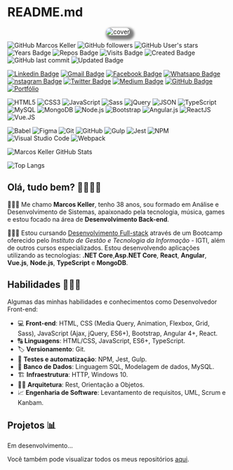 # README.md

<!-- Cover -->
<p align="center">
	<img 
		alt="cover" 
		loading="lazy"
		src="./assets/cover.gif" 
		style="border-radius: 15px; box-shadow: 5px 5px 5px 5px rgba(0,0,0,.5);" 
		title="Marcos Keller" 
	>
</p>

<!-- Info repo -->
<p align="left">
	<img alt="GitHub Marcos Keller" src="https://img.shields.io/badge/GitHub-MarcosKeller-6ad600?style=plastic&color=6ad600" title="GitHub Marcos Keller" />
	<img alt="GitHub followers" src="https://img.shields.io/github/followers/JefersonLucas?style=plastic&color=6ad600" title="GitHub followers" />
	<img alt="GitHub User's stars" src="https://img.shields.io/github/stars/JefersonLucas?style=plastic&color=6ad600" title="GitHub User's stars" />
	<img alt="Years Badge" src="https://badges.pufler.dev/years/JefersonLucas?style=plastic&color=6ad600" title="Years Badge" />
	<img alt="Repos Badge" src="https://badges.pufler.dev/repos/JefersonLucas?style=plastic&color=6ad600" title="Repos Badge" />
	<img alt="Visits Badge" src="https://badges.pufler.dev/visits/JefersonLucas/JefersonLucas?style=plastic&color=6ad600" title="Visits Badge" />
	<img alt="Created Badge" src="https://badges.pufler.dev/created/JefersonLucas/JefersonLucas?style=plastic&color=6ad600" title="Created Badge" />
	<img alt="GitHub last commit" src="https://img.shields.io/github/last-commit/JefersonLucas/JefersonLucas?style=plastic&color=6ad600" title="GitHub last commit" />
	<img alt="Updated Badge" src="https://badges.pufler.dev/updated/JefersonLucas/JefersonLucas?style=plastic&color=6ad600" title="Updated Badge" />
</p>

<!-- Social Networks -->
<p align="left">
	<a href="https://www.linkedin.com/in/marcos-keller-0b2a8024/" target="_black"><img alt="Linkedin Badge" src="https://img.shields.io/badge/-Marcos%20Keller-blue?&style=plastic&logo=Linkedin&logoColor=white" title="Linkedin Badge" /></a>
	<a href="mailto:marcoskeller@hotmail.com" target="_black"><img alt="Gmail Badge" src="https://img.shields.io/badge/-Marcos.keller-c14438?&style=plastic&logo=Gmail&logoColor=white" title="Gmail Badge" /></a>
	<a href="https://www.facebook.com/marcos.fonseca.5832" target="_black"><img alt="Facebook Badge" src="https://img.shields.io/badge/-Marcos%20Keller-blue?&style=plastic&logo=Facebook&logoColor=white&link=https://www.facebook.com/profile.php?id=100004317732004" title="Facebook Badge" /></a>
	<a href="https://api.whatsapp.com/send?phone=+5531991318017&text=Ol%C3%A1,+tudo+bem?&source=&data=&app_absent=" target="_black"><img alt="Whatsapp Badge" src="https://img.shields.io/badge/-Marcos%20Keller-blue?-4fc65a?&style=plastic&logo=Whatsapp&logoColor=white" title="Whatsapp Badge" /></a>
	<a href="https://www.linkedin.com/in/marcos-keller-0b2a8024/" target="_black"><img alt="nstagram Badge" src="https://img.shields.io/badge/-Marcos.keller-ec544c?&style=plastic&logo=Instagram&logoColor=white" title="Instagram Badge" /></a>
	<a href="https://twitter.com/keller_2014" target="_black"><img alt="Twitter Badge" src="https://img.shields.io/badge/-MarcosKeller-fff?fff&style=plastic&logo=twitter" title="Twitter Badge" /></a>
	<a href="https://www.linkedin.com/in/marcos-keller-0b2a8024/" target="_black"><img alt="Medium Badge" src="https://img.shields.io/badge/-@Marcos.Keller-fff?fff&style=plastic&logo=medium&logoColor=black" title="Medium Badge" /></a>
	<a href="https://github.com/marcoskeller" target="_black"><img alt="GitHub Badge" src="https://img.shields.io/badge/-MarcosKeller-fff?fff&style=plastic&logo=github&logoColor=black" title="GitHub Badge" /></a>
	<a href="https://github.com/marcoskeller/portifolio" target="_black"><img alt="Portfólio" src="https://img.shields.io/badge/MarcosKeller-Portf%C3%B3lio-success?style=plastic&color=6ad600" title="Portfólio" /></a>
</p>

<!-- Languages, libs and frameworks -->
<p align="left">
	<img alt="HTML5" src="https://img.shields.io/badge/-HTML-fff?style=plastic&logo=HTML5" title="HTML5" />
	<img alt="CSS3" src="https://img.shields.io/badge/-CSS-fff?style=plastic&logo=CSS3&logoColor=1572B6" title="CSS3" />
	<img alt="JavaScript" src="https://img.shields.io/badge/-JavaScript-fff?fff&style=plastic&logo=javascript&logoColor=f7ab00" title="JavaScript" />
	<img alt="Sass" src="https://img.shields.io/badge/-Sass-ffffff?style=plastic&logo=sass" title="Sass" />
	<img alt="jQuery" src="https://img.shields.io/badge/-jQuery-fff?style=plastic&logo=jquery&logoColor=4878a0" title="jQuery" />
	<img alt="JSON" src="https://img.shields.io/badge/-JSON-fff?style=plastic&logo=json&logoColor=1a1a1a" title="JSON" />
	<img alt="TypeScript" src="https://img.shields.io/badge/-TypeScript-fff?style=plastic&logo=typescript" title="TypeScript" />
	<img alt="MySQL" src="https://img.shields.io/badge/-MySQL-fff?style=plastic&logoColor=00758f&logo=mysql" title="MySQL" />
	<img alt="MongoDB" src="https://img.shields.io/badge/-MongoDB-fff?style=plastic&logoColor=009547&logo=mongodb" title="MongoDB" />
	<img alt="Node.js" src="https://img.shields.io/badge/-Node.js-fff?style=plastic&logoColor=fff&logo=node.js&logoColor=5B9856" title="Node.js" />
	<img alt="Bootstrap" src="https://img.shields.io/badge/-Bootstrap-fff?style=plastic&logo=bootstrap&logoColor=563D7C" title="Bootstrap" />
	<img alt="Angular.js" src="https://img.shields.io/badge/-Angular-fff?style=plastic&logo=angular&logoColor=af2d2f" title="Angular.js" />
	<img alt="ReactJS" src="https://img.shields.io/badge/-React-fff?style=plastic&logo=react&logoColor=18BCEE" title="ReactJS" />
	<img alt="Vue.JS" src="https://img.shields.io/badge/-Vue.JS-fff?style=plastic&logo=vue.js" title="Vue.JS" />
</p>

<!-- Tools Front-end -->
<p align="left">
	<img alt="Babel" src="https://img.shields.io/badge/-Babel-fff?style=plastic&logo=babel" title="Babel" />
	<img alt="Figma" src="https://img.shields.io/badge/-Figma-fff?fff&style=plastic&logo=figma" title="Figma" />
	<img alt="Git" src="https://img.shields.io/badge/-Git-fff?style=plastic&logo=git" title="Git" />
	<img alt="GitHub" src="https://img.shields.io/badge/-GitHub-fff?style=plastic&logo=github&logoColor=333333" title="GitHub" />
	<img alt="Gulp" src="https://img.shields.io/badge/-Gulp-fff?style=plastic&logo=gulp" title="Gulp" />
	<img alt="Jest" src="https://img.shields.io/badge/-Jest-fff?style=plastic&logo=jest&logoColor=944058" title="Jest" />
	<img alt="NPM" src="https://img.shields.io/badge/-NPM-fff?style=plastic&logo=npm" title="NPM" />
	<img alt="Visual Studio Code" src="https://img.shields.io/badge/-Visual%20Studio%20Code-fff?style=plastic&logo=visual-studio-code&logoColor=007ACC" title="Visual Studio Code" />
	<img alt="Webpack" src="https://img.shields.io/badge/-Webpack-fff?style=plastic&logo=webpack&logoColor=1b74ba" title="Webpack" />
</p>

<!-- GitHub Stats -->

<p align="left">
	<img alt="Marcos Keller GitHub Stats" src="https://github-readme-stats.vercel.app/api?username=marcosKeller&theme=chartreuse-dark&show_icons=true&hide_border=true" title="Marcos Keller GitHub Stats" />
</p>

<!--
<p align="left">
	<img alt="Github Contributions" src="https://github-readme-streak-stats.herokuapp.com/?user=MarcosKeller&theme=chartreuse-dark&hide_border=true" title="Github Contributions" />
</p>
-->

<p align="left">
	<img alt="Top Langs" src="https://github-readme-stats.vercel.app/api/top-langs/?username=JefersonLucas&layout=compact&theme=chartreuse-dark&hide_border=true" title="Top Langs" />
</p>


## Olá, tudo bem? &#129311;&#127995;&#129492;&#127995;

👨🏻‍💻 Me chamo **Marcos Keller**, tenho 38 anos, sou formado em Análise e Desenvolvimento de Sistemas, apaixonado pela tecnologia, música, games e estou focado na área de **Desenvolvimento Back-end**.

👨🏻‍🎓 Estou cursando [Desenvolvimento Full-stack](https://www.igti.com.br/custom/desenvolvedor-fullstack/) através de um Bootcamp oferecido pelo *Instituto de Gestão e Tecnologia da Informação* - IGTI, além de outros cursos especializados. Estou desenvolvendo aplicações utilizando as tecnologias: **.NET Core**,**Asp.NET Core**, **React**, **Angular**, **Vue.js**, **Node.js**, **TypeScript** e **MongoDB**.

## Habilidades 👨🏻‍💻

<!-- Skills -->
Algumas das minhas habilidades e conhecimentos como Desenvolvedor Front-end:
- 💻 **Front-end**: HTML, CSS (Media Query, Animation, Flexbox, Grid, Sass), JavaScript (Ajax, jQuery, ES6+), Bootstrap, Angular 4+, React.
- 🔠 **Linguagens**: HTML/CSS, JavaScript, ES6+, TypeScript.
- 🏷️ **Versionamento**: Git.
- 🧪 **Testes e automatização**: NPM, Jest, Gulp.
- 🎲 **Banco de Dados**: Linguagem SQL, Modelagem de dados, MySQL.
- 🏗️ **Infraestrutura**: HTTP, Windows 10.
- 👷🏻 **Arquitetura**: Rest, Orientação a Objetos.
- 📈 **Engenharia de Software**: Levantamento de requisitos, UML, Scrum e Kanbam.

<!-- Projects -->
## Projetos 📊

Em desenvolvimento...

Você também pode visualizar todos os meus repositórios [aqui](https://github.com/marcoskeller?tab=repositories).
